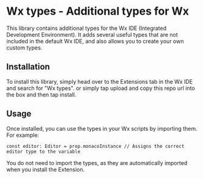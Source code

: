 # Wx types - Additional types for Wx

This library contains additional types for the Wx IDE (Integrated Development Environment).
It adds several useful types that are not included in the default Wx IDE, and also allows you to create your own custom types.

## Installation
To install this library, simply head over to the Extensions tab in the Wx IDE and search for "Wx types". or simply tap upload and copy this repo url into the box and then tap install.

## Usage
Once installed, you can use the types in your Wx scripts by importing them. For example:
```
const editor: Editor = prop.monacoInstance // Assigns the correct editor type to the variable
```

You do not need to import the types, as they are automatically imported when you install the Extension.